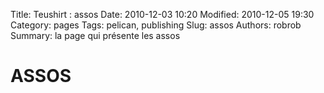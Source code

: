Title: Teushirt : assos
Date: 2010-12-03 10:20
Modified: 2010-12-05 19:30
Category: pages
Tags: pelican, publishing
Slug: assos
Authors: robrob
Summary: la page qui présente les assos

# ASSOS